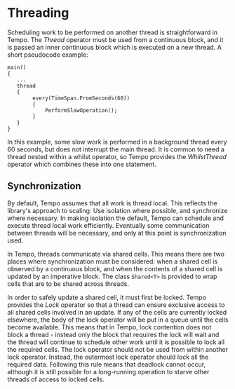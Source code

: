 # Threading

Scheduling work to be performed on another thread is straightforward in Tempo. The *Thread* operator
must be used from a continuous block, and it is passed an inner continuous block which is executed
on a new thread. A short pseudocode example:

```
main()
{
   ...
   thread
   {
        every(TimeSpan.FromSeconds(60))
        {
            PerformSlowOperation();
        }
   }
}
```

In this example, some slow work is performed in a background thread every 60 seconds, but does
not interrupt the main thread. It is common to need a thread nested within a whilst operator,
so Tempo provides the *WhilstThread* operator which combines these into one statement.

## Synchronization

By default, Tempo assumes that all work is thread local. This reflects the library's approach
to scaling: Use isolation where possible, and synchronize where necessary. In making isolation
the default, Tempo can schedule and execute thread local work efficiently. Eventually some
communication between threads will be necessary, and only at this point is synchronization used.

In Tempo, threads communicate via shared cells. This means there are two places where synchronization
must be considered: when a shared cell is observed by a continuous block, and when the contents of a shared
cell is updated by an imperative block. The class `Shared<T>` is provided to wrap cells that are to be
shared across threads.

In order to safely update a shared cell, it must first be locked. Tempo provides the *Lock* operator
so that a thread can ensure exclusive access to all shared cells involved in an update. If any of the
cells are currently locked elsewhere, the body of the lock operator will be put in a queue until the
cells become available. This means that in Tempo, lock contention does not block a thread - instead
only the block that requires the lock will wait and the thread will continue to schedule other work
until it is possible to lock all the required cells. The lock operator should not be used from within
another lock operator. Instead, the outermost lock operator should lock all the required data. Following
this rule means that deadlock cannot occur, although it is still possible for a long-running operation
to starve other threads of access to locked cells.

